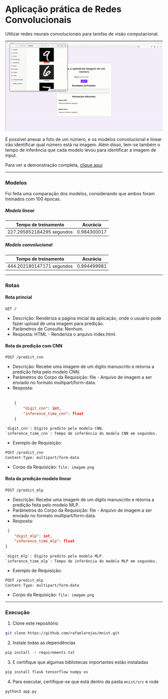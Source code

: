 # Aplicação prática de Redes Convolucionais
Utilizar redes neurais convolucionais para tarefas de visão computacional.

![alt text](gif.gif)

É possível anexar a foto de um número, e os modelos convolucional e linear irão identificar qual número está na imagem. Além disso, tem-se também o tempo de inferência que cada modelo levou para identificar a imagem de input.

Para ver a demonstração completa, [clique aqui](https://drive.google.com/file/d/1BNCYyMlQ8iXJFrxA4G6YCcKuIYOgiWiS/view?usp=sharing)

---
### Modelos

Foi feita uma comparação dos modelos, considerando que ambos foram treinados com 100 épocas.

##### Modelo linear
|    Tempo de treinamento   |    Acurácia    |
| ------------------------- | -------------- |
| 227.295852184295 segundos | 0.984300017    |

##### Modelo convolucional
|    Tempo de treinamento   |    Acurácia    |
| ------------------------- | -------------- |
| 444.202180147171 segundos | 0.994499981    |


---
### Rotas

#### Rota princial

`GET /`
- Descrição: Renderiza a página inicial da aplicação, onde o usuário pode fazer upload de uma imagem para predição.
- Parâmetros de Consulta: Nenhum.
- Resposta: HTML - Renderiza o arquivo index.html.

#### Rota da predição com CNN

`POST /predict_cnn`
- Descrição: Recebe uma imagem de um dígito manuscrito e retorna a predição feita pelo modelo CNN.
- Parâmetros do Corpo da Requisição: file - Arquivo de imagem a ser enviado no formato multipart/form-data.
- Resposta:
```json

    {
        "digit_cnn": int,
        "inference_time_cnn": float
    }

```
    `digit_cnn`: Dígito predito pelo modelo CNN.
    `inference_time_cnn`: Tempo de inferência do modelo CNN em segundos.

- Exemplo de Requisição:
```
POST /predict_cnn
Content-Type: multipart/form-data
```

- Corpo da Requisição: `file: imagem.png`

#### Rota da predição modelo linear

`POST /predict_mlp`
- Descrição: Recebe uma imagem de um dígito manuscrito e retorna a predição feita pelo modelo MLP.
- Parâmetros do Corpo da Requisição: file - Arquivo de imagem a ser enviado no formato multipart/form-data.
- Resposta:
```json
 {
    "digit_mlp": int,
    "inference_time_mlp": float
}
```
    `digit_mlp`: Dígito predito pelo modelo MLP.
    `inference_time_mlp`: Tempo de inferência do modelo MLP em segundos.

- Exemplo de Requisição:
```
POST /predict_mlp
Content-Type: multipart/form-data
```

- Corpo da Requisição: `file: imagem.png`

---
### Execução

1. Clone este repositório
```bash
git clone https://github.com/rafaelarojas/mnist.git
```

2. Instale todas as dependências
```bash
pip install -r requirements.txt
```

3. E certifique que algumas bibliotecas importantes estão instaladas
```bash
pip install flask tensorflow numpy os
```

4. Para executar, certifique-se que está dentro da pasta `mnist/src` e rode
```bash
python3 app.py
```